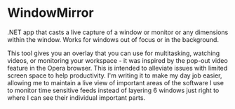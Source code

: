 # WindowMirror

.NET app that casts a live capture of a window or monitor or any dimensions within the window. Works for windows out of focus or in the background.

This tool gives you an overlay that you can use for multitasking, watching videos, or monitoring your workspace - it was inspired by the pop-out video feature in the Opera browser. This is intended to alleviate issues with limited screen space to help productivity. I'm writing it to make my day job easier, allowing me to maintain a live view of important areas of the software I use to monitor time sensitive feeds instead of layering 6 windows just right to where I can see their individual important parts.
